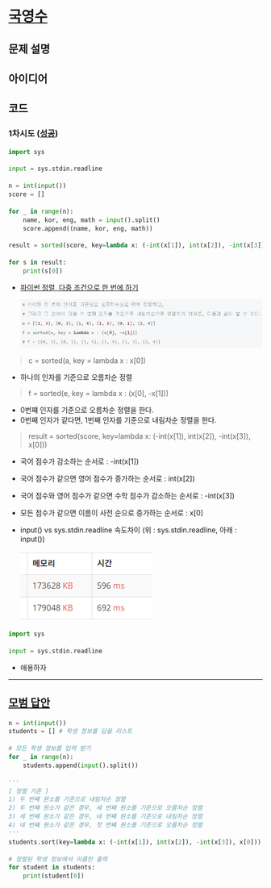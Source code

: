 # [국영수](https://www.acmicpc.net/problem/10825)

## 문제 설명

## 아이디어

## 코드

### 1차시도 ([성공](https://www.acmicpc.net/status?user_id=guswns3371&problem_id=10825&from_mine=1))

```python
import sys

input = sys.stdin.readline

n = int(input())
score = []

for _ in range(n):
    name, kor, eng, math = input().split()
    score.append((name, kor, eng, math))

result = sorted(score, key=lambda x: (-int(x[1]), int(x[2]), -int(x[3]), x[0]))

for s in result:
    print(s[0])

```

* [파이썬 정렬, 다중 조건으로 한 번에 하기](https://dailyheumsi.tistory.com/67)

    ![img.png](img.png)

> c = sorted(a, key = lambda x : x[0])
 
* 하나의 인자를 기준으로 오름차순 정렬

> f = sorted(e, key = lambda x : (x[0], -x[1]))

* 0번쨰 인자를 기준으로 오름차순 정렬을 한다.
* 0번째 인자가 같다면, 1번째 인자를 기준으로 내림차순 정렬을 한다.

> result = sorted(score, key=lambda x: (-int(x[1]), int(x[2]), -int(x[3]), x[0]))

* 국어 점수가 감소하는 순서로 : -int(x[1])
* 국어 점수가 같으면 영어 점수가 증가하는 순서로 : int(x[2])
* 국어 점수와 영어 점수가 같으면 수학 점수가 감소하는 순서로 : -int(x[3])
* 모든 점수가 같으면 이름이 사전 순으로 증가하는 순서로 : x[0]


* input() vs sys.stdin.readline 속도차이 (위 : sys.stdin.readline, 아래 : input())

    ![img_1.png](img_1.png)

```python
import sys

input = sys.stdin.readline
```

* 애용하자
---

## [모범 답안](https://github.com/ndb796/python-for-coding-test/blob/master/14/1.py)

```python
n = int(input())
students = [] # 학생 정보를 담을 리스트

# 모든 학생 정보를 입력 받기
for _ in range(n):
    students.append(input().split())

'''
[ 정렬 기준 ]
1) 두 번째 원소를 기준으로 내림차순 정렬
2) 두 번째 원소가 같은 경우, 세 번째 원소를 기준으로 오름차순 정렬
3) 세 번째 원소가 같은 경우, 네 번째 원소를 기준으로 내림차순 정렬
4) 네 번째 원소가 같은 경우, 첫 번째 원소를 기준으로 오름차순 정렬
'''
students.sort(key=lambda x: (-int(x[1]), int(x[2]), -int(x[3]), x[0]))

# 정렬된 학생 정보에서 이름만 출력
for student in students:
    print(student[0])
```